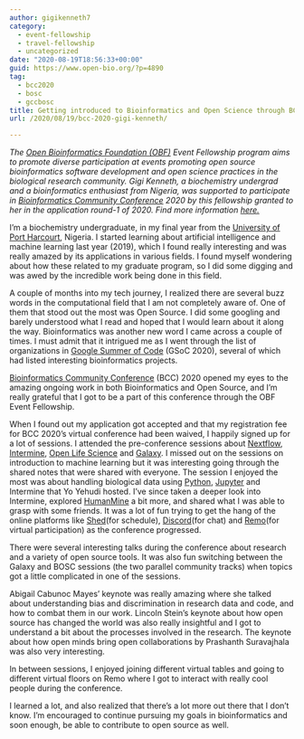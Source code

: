 ```yaml
---
author: gigikenneth7
category:
  - event-fellowship
  - travel-fellowship
  - uncategorized
date: "2020-08-19T18:56:33+00:00"
guid: https://www.open-bio.org/?p=4890
tag:
  - bcc2020
  - bosc
  - gccbosc
title: Getting introduced to Bioinformatics and Open Science through BCC 2020
url: /2020/08/19/bcc-2020-gigi-kenneth/

---
```

_The [Open Bioinformatics Foundation (OBF)](https://www.open-bio.org) Event Fellowship program aims to promote diverse participation at events promoting open source bioinformatics software development and open science practices in the biological research community. Gigi Kenneth, a biochemistry undergrad and a bioinformatics enthusiast from Nigeria, was supported to participate in [Bioinformatics Community Conference](/events/bosc/about/) 2020 by this fellowship granted to her in the application round-1 of 2020. Find more information [here.](/travel-awards/)_

I’m a biochemistry undergraduate, in my final year from the [University of Port Harcourt](https://www.uniport.edu.ng/), Nigeria. I started learning about artificial intelligence and machine learning last year (2019), which I found really interesting and was really amazed by its applications in various fields. I found myself wondering about how these related to my graduate program, so I did some digging and was awed by the incredible work being done in this field.

A couple of months into my tech journey, I realized there are several buzz words in the computational field that I am not completely aware of. One of them that stood out the most was Open Source. I did some googling and barely understood what I read and hoped that I would learn about it along the way. Bioinformatics was another new word I came across a couple of times. I must admit that it intrigued me as I went through the list of organizations in [Google Summer of Code](https://summerofcode.withgoogle.com/) (GSoC 2020), several of which had listed interesting bioinformatics projects.

[Bioinformatics Community Conference](https://bcc2020.github.io/) (BCC) 2020 opened my eyes to the amazing ongoing work in both Bioinformatics and Open Source, and I’m really grateful that I got to be a part of this conference through the OBF Event Fellowship.

When I found out my application got accepted and that my registration fee for BCC 2020’s virtual conference had been waived, I happily signed up for a lot of sessions. I attended the pre-conference sessions about [Nextflow](https://www.nextflow.io/), [Intermine](http://intermine.org/), [Open Life Science](http://openlifesci.org/) and [Galaxy](https://usegalaxy.org/). I missed out on the sessions on introduction to machine learning but it was interesting going through the shared notes that were shared with everyone. The session I enjoyed the most was about handling biological data using [Python](https://www.python.org/), [Jupyter](https://jupyter.org/) and Intermine that Yo Yehudi hosted. I’ve since taken a deeper look into Intermine, explored [HumanMine](https://www.humanmine.org/humanmine/begin.do) a bit more, and shared what I was able to grasp with some friends. It was a lot of fun trying to get the hang of the online platforms like [Shed](https://bcc2020.sched.com/event/d0uh/pre-bcc-open-house)(for schedule), [Discord](https://discord.com/)(for chat) and [Remo](https://remo.co/)(for virtual participation) as the conference progressed.

There were several interesting talks during the conference about research and a variety of open source tools. It was also fun switching between the Galaxy and BOSC sessions (the two parallel community tracks) when topics got a little complicated in one of the sessions.

Abigail Cabunoc Mayes’ keynote was really amazing where she talked about understanding bias and discrimination in research data and code, and how to combat them in our work. Lincoln Stein’s keynote about how open source has changed the world was also really insightful and I got to understand a bit about the processes involved in the research. The keynote about how open minds bring open collaborations by Prashanth Suravajhala was also very interesting.

In between sessions, I enjoyed joining different virtual tables and going to different virtual floors on Remo where I got to interact with really cool people during the conference.

I learned a lot, and also realized that there’s a lot more out there that I don’t know. I’m encouraged to continue pursuing my goals in bioinformatics and soon enough, be able to contribute to open source as well.
